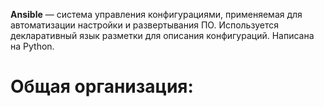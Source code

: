 **Ansible** — система управления конфигурациями, применяемая для автоматизации настройки и развертывания ПО. Используется декларативный язык разметки для описания конфигураций. Написана на Python.

Общая организация:
=================

